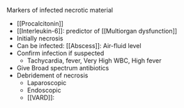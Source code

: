 Markers of infected necrotic material
- [[Procalcitonin]] 
- [[Interleukin-6]]: predictor of [[Multiorgan dysfunction]] 
- Initially necrosis
- Can be infected: [[Abscess]]: Air-fluid level
- Confirm infection if suspected
	- Tachycardia, fever, Very High WBC, High fever
- Give Broad spectrum antibiotics
- Debridement of necrosis
	- Laparoscopic
	- Endoscopic
	- [[VARD]]: 